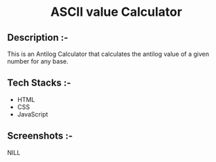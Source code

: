 # <p align="center">ASCII value Calculator</p>

## Description :-

This is an Antilog Calculator that calculates the antilog value of a given number for any base.

## Tech Stacks :-

- HTML
- CSS
- JavaScript

## Screenshots :-

NILL
